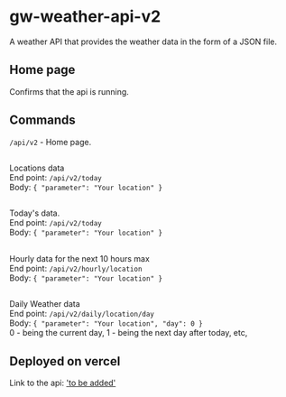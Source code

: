 # gw-weather-api-v2
A weather API that provides the weather data in the form of a JSON file.

## Home page
Confirms that the api is running.

## Commands
```/api/v2``` - Home page. <br>
##

Locations data <br>
End point: ```/api/v2/today``` <br>
Body: ```{ "parameter": "Your location" }``` <br>
##

Today's data. <br>
End point: ```/api/v2/today``` <br>
Body: ```{ "parameter": "Your location" }``` <br>
##

Hourly data for the next 10 hours max <br>
End point: ```/api/v2/hourly/location``` <br>
Body: ```{ "parameter": "Your location" }``` <br>
##

Daily Weather data <br>
End point: ```/api/v2/daily/location/day``` <br>
Body: ```{ "parameter": "Your location", "day": 0 }``` <br>
0 - being the current day, 1 - being the next day after today, etc,

## Deployed on vercel
Link to the api: ['to be added']()
